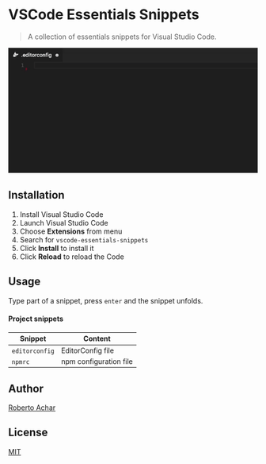 # VSCode Essentials Snippets

> A collection of essentials snippets for Visual Studio Code.

![Preview](images/preview.gif)

## Installation

1. Install Visual Studio Code
2. Launch Visual Studio Code
3. Choose **Extensions** from menu
4. Search for `vscode-essentials-snippets`
5. Click **Install** to install it
6. Click **Reload** to reload the Code

## Usage

Type part of a snippet, press `enter` and the snippet unfolds.

#### Project snippets

| Snippet | Content |
| ------- | ------- |
| `editorconfig` | EditorConfig file |
| `npmrc` | npm configuration file |

## Author

[Roberto Achar](https://twitter.com/RobertoAchar)

## License

[MIT](https://github.com/robertoachar/vscode-essentials-snippets/blob/master/LICENSE)
